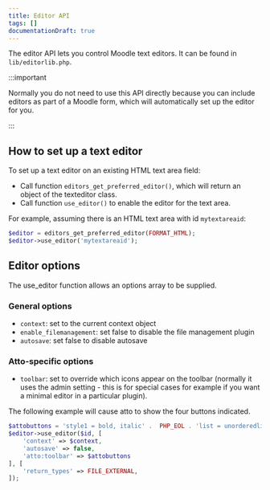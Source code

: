 ```yaml
---
title: Editor API
tags: []
documentationDraft: true
---
```


The editor API lets you control Moodle text editors. It can be found in `lib/editorlib.php`.

:::important

Normally you do not need to use this API directly because you can include editors as part of a Moodle form, which will automatically set up the editor for you.

:::

## How to set up a text editor

To set up a text editor on an existing HTML text area field:

- Call function `editors_get_preferred_editor()`, which will return an object of the texteditor class.
- Call function `use_editor()` to enable the editor for the text area.

For example, assuming there is an HTML text area with id `mytextareaid`:

```php
$editor = editors_get_preferred_editor(FORMAT_HTML);
$editor->use_editor('mytextareaid');
```

## Editor options

The use_editor function allows an options array to be supplied.

### General options

- `context`: set to the current context object
- `enable_filemanagement`: set false to disable the file management plugin
- `autosave`: set false to disable autosave

### Atto-specific options

- `toolbar`: set to override which icons appear on the toolbar (normally it uses the admin setting - this is for special cases for example if you want a minimal editor in a particular plugin).

The following example will cause atto to show the four buttons indicated.

```php
$attobuttons = 'style1 = bold, italic' .  PHP_EOL . 'list = unorderedlist, orderedlist';
$editor->use_editor($id, [
    'context' => $context,
    'autosave' => false,
    'atto:toolbar' => $attobuttons
], [
    'return_types' => FILE_EXTERNAL,
]);
```
